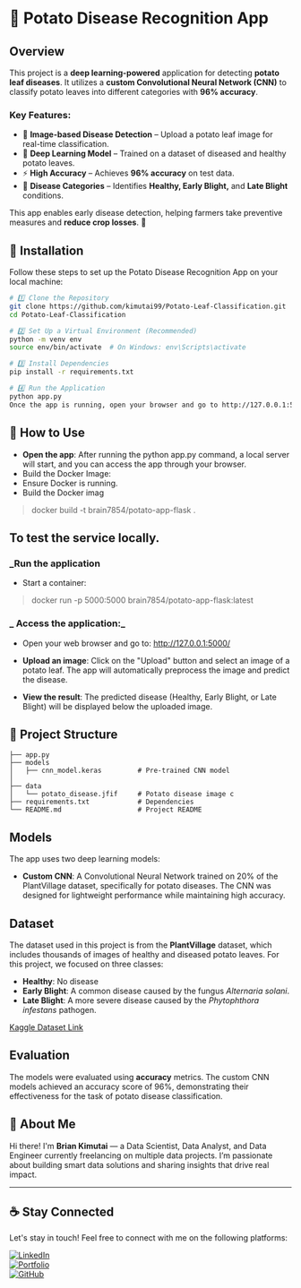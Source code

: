 # 🥔 Potato Disease Recognition App  

## Overview  
This project is a **deep learning-powered** application for detecting **potato leaf diseases**. It utilizes a **custom Convolutional Neural Network (CNN)** to classify potato leaves into different categories with **96% accuracy**.  

### Key Features:  
- 📸 **Image-based Disease Detection** – Upload a potato leaf image for real-time classification.  
- 🧠 **Deep Learning Model** – Trained on a dataset of diseased and healthy potato leaves.  
- ⚡ **High Accuracy** – Achieves **96% accuracy** on test data.  
- 🌱 **Disease Categories** – Identifies **Healthy, Early Blight,** and **Late Blight** conditions.  

This app enables early disease detection, helping farmers take preventive measures and **reduce crop losses**. 🚀  


## 🚀 Installation  

Follow these steps to set up the Potato Disease Recognition App on your local machine:  

```bash
# 1️⃣ Clone the Repository  
git clone https://github.com/kimutai99/Potato-Leaf-Classification.git
cd Potato-Leaf-Classification

# 2️⃣ Set Up a Virtual Environment (Recommended)  
python -m venv env
source env/bin/activate  # On Windows: env\Scripts\activate

# 3️⃣ Install Dependencies  
pip install -r requirements.txt

# 4️⃣ Run the Application  
python app.py
Once the app is running, open your browser and go to http://127.0.0.1:5000/ to start using it. 🎯
```

## 🎯 How to Use 
- **Open the app**: After running the python app.py command, a local server will start, and you can access the app through your browser.
-  Build the Docker Image:
- Ensure Docker is running.
- Build the Docker imag
> docker build -t brain7854/potato-app-flask .

## To test the service locally.
### _Run the application
 - Start a container:
 > docker run -p 5000:5000 brain7854/potato-app-flask:latest

 ### _ Access the application:_
  - Open your web browser and go to: http://127.0.0.1:5000/
  
- **Upload an image**: Click on the "Upload" button and select an image of a potato leaf. The app will automatically preprocess the image and predict the disease.
  
- **View the result**: The predicted disease (Healthy, Early Blight, or Late Blight) will be displayed below the uploaded image.

## 🎯 Project Structure
    ├── app.py                     
    ├── models
    │   ├── cnn_model.keras         # Pre-trained CNN model
    │ 
    ├── data
    │   └── potato_disease.jfif     # Potato disease image c
    ├── requirements.txt            # Dependencies
    └── README.md                   # Project README
## Models
The app uses two deep learning models:
- **Custom CNN**: A Convolutional Neural Network trained on 20% of the PlantVillage dataset, specifically for potato diseases. The CNN was designed for lightweight performance while maintaining high accuracy.

## Dataset
The dataset used in this project is from the **PlantVillage** dataset, which includes thousands of images of healthy and diseased potato leaves. For this project, we focused on three classes:
- **Healthy**: No disease
- **Early Blight**: A common disease caused by the fungus *Alternaria solani*.
- **Late Blight**: A more severe disease caused by the *Phytophthora infestans* pathogen.

[Kaggle Dataset Link](https://www.kaggle.com/datasets/arjuntejaswi/plant-village)

## Evaluation
The models were evaluated using **accuracy**  metrics. The custom CNN  models achieved an accuracy score of 96%, demonstrating their effectiveness for the task of potato disease classification.

## 🌟 About Me

Hi there! I'm **Brian Kimutai** — a Data Scientist, Data Analyst, and Data Engineer currently freelancing on multiple data projects. I’m passionate about building smart data solutions and sharing insights that drive real impact.

---

## ☕ Stay Connected

Let's stay in touch! Feel free to connect with me on the following platforms:

[![LinkedIn](https://img.shields.io/badge/LinkedIn-0077B5?style=for-the-badge&logo=linkedin&logoColor=white)](https://www.linkedin.com/in/brian-kimutai-0888352b6/)  
[![Portfolio](https://img.shields.io/badge/Portfolio-000000?style=for-the-badge&logo=google-chrome&logoColor=white)](https://kimutai99.github.io/briankimutai.github.io/)  
[![GitHub](https://img.shields.io/badge/GitHub-181717?style=for-the-badge&logo=github&logoColor=white)](https://github.com/kimutai99)
